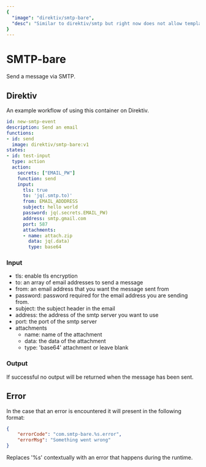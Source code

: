 ```yaml
---
{
  "image": "direktiv/smtp-bare",
  "desc": "Similar to direktiv/smtp but right now does not allow templating via HTML."
}
---
```


# SMTP-bare

Send a message via SMTP.

## Direktiv

An example workflow of using this container on Direktiv.

```yaml
id: new-smtp-event
description: Send an email
functions:
- id: send
  image: direktiv/smtp-bare:v1
states:
- id: test-input
  type: action
  action:
    secrets: ["EMAIL_PW"]
    function: send
    input:
      tls: true
      to: 'jq(.smtp.to)'
      from: EMAIL_ADDDRESS
      subject: hello world
      password: jq(.secrets.EMAIL_PW)
      address: smtp.gmail.com
      port: 587
      attachments:
      - name: attach.zip
        data: jq(.data)
        type: base64
```

### Input

- tls: enable tls encryption
- to: an array of email addresses to send a message
- from: an email address that you want the message sent from
- password: password required for the email address you are sending from.
- subject: the subject header in the email
- address: the address of the smtp server you want to use
- port: the port of the smtp server
- attachments
  - name: name of the attachment
  - data: the data of the attachment
  - type: 'base64' attachment or leave blank 

### Output

If successful no output will be returned when the message has been sent.

## Error

In the case that an error is encountered it will present in the following format:

```json
{
    "errorCode": "com.smtp-bare.%s.error",
    "errorMsg": "Something went wrong"
}
```

Replaces '%s' contextually with an error that happens during the runtime.